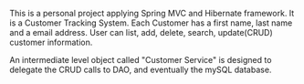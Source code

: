 This is a personal project applying Spring MVC and Hibernate framework.
It is a Customer Tracking System. Each Customer has a first name, last name and a email address.
User can list, add, delete, search, update(CRUD) customer information.

An intermediate level object called "Customer Service" is designed to delegate the CRUD calls to DAO, and eventually the mySQL database.
